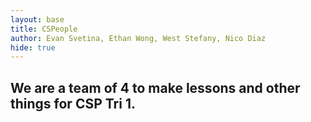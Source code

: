 ```yaml
---
layout: base
title: CSPeople
author: Evan Svetina, Ethan Wong, West Stefany, Nico Diaz
hide: true
---
```


## We are a team of 4 to make lessons and other things for CSP Tri 1.
